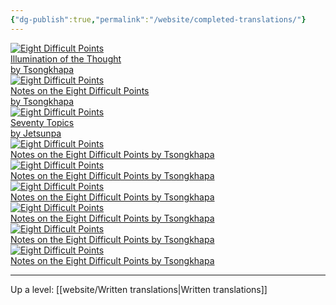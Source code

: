 ```yaml
---
{"dg-publish":true,"permalink":"/website/completed-translations/"}
---
```


<div class="wrap">
<div class="grid">
    <div class="cell">
      <a href="https://dharmalibrary.netlify.app/website/translations/illumination-of-the-thought/">
        <img src="/pdf/illumination_icon.png" alt="Eight Difficult Points">
        <div class="caption">Illumination of the Thought<br>by Tsongkhapa</div>
      </a>
    </div>
    <div class="cell">
      <a href="https://dharmalibrary.netlify.app/website/translations/notes-on-the-eight-difficult-points/">
        <img src="/pdf/8diff_icon.png" alt="Eight Difficult Points">
        <div class="caption">Notes on the Eight Difficult Points<br>by Tsongkhapa</div>
      </a>
    </div>
    <div class="cell">
      <a href="https://dharmalibrary.netlify.app/website/translations/70-topics/">
        <img src="/pdf/70topics_icon.png" alt="Eight Difficult Points">
        <div class="caption">Seventy Topics<br>by Jetsunpa</div>
      </a>
    </div>
    <div class="cell">
      <a href="https://dharmalibrary.netlify.app/website/translations/notes-on-the-eight-difficult-points/">
        <img src="/pdf/8diff_icon.png" alt="Eight Difficult Points">
        <div class="caption">Notes on the Eight Difficult Points by Tsongkhapa</div>
      </a>
    </div>
    <div class="cell">
      <a href="https://dharmalibrary.netlify.app/website/translations/notes-on-the-eight-difficult-points/">
        <img src="/pdf/8diff_icon.png" alt="Eight Difficult Points">
        <div class="caption">Notes on the Eight Difficult Points by Tsongkhapa</div>
      </a>
    </div>
    <div class="cell">
      <a href="https://dharmalibrary.netlify.app/website/translations/notes-on-the-eight-difficult-points/">
        <img src="/pdf/8diff_icon.png" alt="Eight Difficult Points">
        <div class="caption">Notes on the Eight Difficult Points by Tsongkhapa</div>
      </a>
    </div>
    <div class="cell">
      <a href="https://dharmalibrary.netlify.app/website/translations/notes-on-the-eight-difficult-points/">
        <img src="/pdf/8diff_icon.png" alt="Eight Difficult Points">
        <div class="caption">Notes on the Eight Difficult Points by Tsongkhapa</div>
      </a>
    </div>
    <div class="cell">
      <a href="https://dharmalibrary.netlify.app/website/translations/notes-on-the-eight-difficult-points/">
        <img src="/pdf/8diff_icon.png" alt="Eight Difficult Points">
        <div class="caption">Notes on the Eight Difficult Points by Tsongkhapa</div>
      </a>
    </div>
    <div class="cell">
      <a href="https://dharmalibrary.netlify.app/website/translations/notes-on-the-eight-difficult-points/">
        <img src="/pdf/8diff_icon.png" alt="Eight Difficult Points">
        <div class="caption">Notes on the Eight Difficult Points by Tsongkhapa</div>
      </a>
    </div>
  </div>
</div>


---
Up a level: [[website/Written translations\|Written translations]]